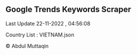 

## Google Trends Keywords Scraper 
 
Last Update 22-11-2022 , 04:56:08

Country List :
VIETNAM.json



© Abdul Muttaqin 
